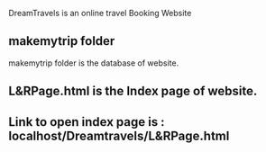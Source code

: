 DreamTravels is an online travel Booking Website
##  makemytrip folder
makemytrip folder is the database of website.

## L&RPage.html is the Index page of website.
## Link to open index page is : localhost/Dreamtravels/L&RPage.html
